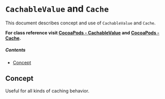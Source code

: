 # `CachableValue` and `Cache`
This document describes concept and use of `CachableValue` and `Cache`.

**For class reference visit [CocoaPods - CachableValue](http://cocoadocs.org/docsets/AsyncNinja/1.0.0-beta7/Classes/CachableValue.html) and [CocoaPods - Cache](http://cocoadocs.org/docsets/AsyncNinja/1.0.0-beta7/Classes/Cache.html).** 

##### Contents
* [Concept](#concept)

## Concept


<TODO>

Useful for all kinds of caching behavior.
